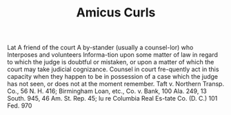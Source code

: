 ---
title: Amicus Curls
letter: A
permalink: "/definitions/bld-amicus-curls.html"
body: Lat A friend of the court A by-stander (usually a counsel-lor) who Interposes
  and volunteers lnforma-tion upon some matter of law in regard to which the judge
  is doubtful or mistaken, or upon a matter of which the court may take judicial cognizance.
  Counsel in court fre-quently act in this capacity when they happen to be in possession
  of a case which the judge has not seen, or does not at the moment remember. Taft
  v. Northern Transp. Co., 56 N. H. 416; Birmingham Loan, etc., Co. v. Bank, 100 Ala.
  249, 13 South. 945, 46 Am. St. Rep. 45; lu re Columbia Real Es-tate Co. (D. C.)
  101 Fed. 970
published_at: '2018-07-07'
source: Black's Law Dictionary 2nd Ed (1910)
layout: post
---